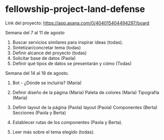 # fellowship-project-land-defense

Link del proyecto:
https://app.asana.com/0/404015404494297/board

Semana del 7 al 11 de agosto
1. Buscar servicios similares para inspirar ideas (todas).
2. Sintetizar/concretar tema (todas)
3. Definir alcance del proyecto (todas)
4. Solicitar base de datos (Paola)
5. Definir qué tipos de datos se presentarán y cómo (Todas)

Semana del 14 al 18 de agosto.
1. Bot - ¿Dónde se incluiría? (María)
2. Definir diseño de la página (María)
        Paleta de colores (María)
        Tipografía (María)
        
3. Definir layout de la página (Paola)
         layout (Paola)
         Componentes (Berta)
         Secciones (Paola y Berta)

4. Establecer rutas de los componentes (Paola y Berta).
5. Leer más sobre el tema elegido (todas).

        


